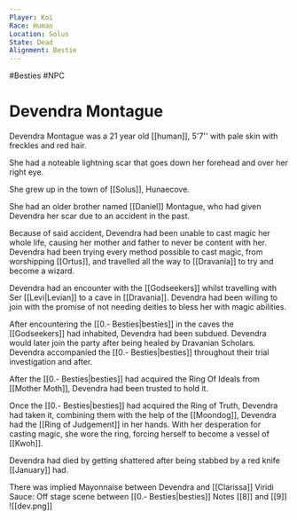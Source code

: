 ```yaml
---
Player: Koi
Race: Human
Location: Solus
State: Dead
Alignment: Bestie
---
```

#Besties 
#NPC
# Devendra Montague
Devendra Montague was a 21 year old [[human]], 5'7'' with pale skin with freckles and red hair.

She had a noteable lightning scar that goes down her forehead and over her right eye.

She grew up in the town of [[Solus]], Hunaecove. 

She had an older brother named [[Daniel]] Montague, who had given Devendra her scar due to an accident in the past. 

Because of said accident, Devendra had been unable to cast magic her whole life, causing her mother and father to never be content with her. Devendra had been trying every method possible to cast magic, from worshipping [[Ortus]], and travelled all the way to [[Dravania]] to try and become a wizard. 

Devendra had an encounter with the [[Godseekers]] whilst travelling with Ser [[Levi|Levian]] to a cave in [[Dravania]]. Devendra had been willing to join with the promise of not needing deities to bless her with magic abilities. 

After encountering the [[0.- Besties|besties]] in the caves the [[Godseekers]] had inhabited, Devendra had been subdued. Devendra would later join the party after being healed by Dravanian Scholars. Devendra accompanied the [[0.- Besties|besties]] throughout their trial investigation and after.

After the [[0.- Besties|besties]] had acquired the Ring Of Ideals from [[Mother Moth]], Devendra had been trusted to hold it.

Once the [[0.- Besties|besties]] had acquired the Ring of Truth, Devendra had taken it, combining them with the help of the [[Moondog]], Devendra had the [[Ring of Judgement]] in her hands. With her desperation for casting magic, she wore the ring, forcing herself to become a vessel of [[Kwoh]]. 

Devendra had died by getting shattered after being stabbed by a red knife [[January]] had.

There was implied Mayonnaise between Devendra and [[Clarissa]] Viridi
Sauce: Off stage scene between [[0.- Besties|besties]] Notes [[8]] and [[9]] 
![[dev.png]]